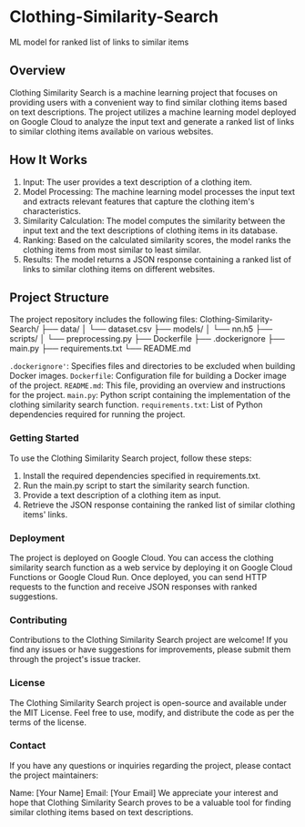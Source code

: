 # Clothing-Similarity-Search
ML model for  ranked list of links to similar items 
## Overview
Clothing Similarity Search is a machine learning project that focuses on providing users with a convenient way to find similar clothing items based on text descriptions. The project utilizes a machine learning model deployed on Google Cloud to analyze the input text and generate a ranked list of links to similar clothing items available on various websites.

## How It Works
1. Input: The user provides a text description of a clothing item.
2. Model Processing: The machine learning model processes the input text and extracts relevant features that capture the clothing item's characteristics.
3. Similarity Calculation: The model computes the similarity between the input text and the text descriptions of clothing items in its database.
4. Ranking: Based on the calculated similarity scores, the model ranks the clothing items from most similar to least similar.
5. Results: The model returns a JSON response containing a ranked list of links to similar clothing items on different websites.

## Project Structure
The project repository includes the following files:
Clothing-Similarity-Search/
├── data/
│   └── dataset.csv
├── models/
│   └── nn.h5
├── scripts/
│   └── preprocessing.py
├── Dockerfile
├── .dockerignore
├── main.py
├── requirements.txt
└── README.md


```.dockerignore'```: Specifies files and directories to be excluded when building Docker images.
```Dockerfile```: Configuration file for building a Docker image of the project.
```README.md```: This file, providing an overview and instructions for the project.
```main.py```: Python script containing the implementation of the clothing similarity search function.
```requirements.txt```: List of Python dependencies required for running the project.
### Getting Started
To use the Clothing Similarity Search project, follow these steps:

1. Install the required dependencies specified in requirements.txt.
2. Run the main.py script to start the similarity search function.
3. Provide a text description of a clothing item as input.
4. Retrieve the JSON response containing the ranked list of similar clothing items' links.
### Deployment
The project is deployed on Google Cloud. You can access the clothing similarity search function as a web service by deploying it on Google Cloud Functions or Google Cloud Run. Once deployed, you can send HTTP requests to the function and receive JSON responses with ranked suggestions.

### Contributing
Contributions to the Clothing Similarity Search project are welcome! If you find any issues or have suggestions for improvements, please submit them through the project's issue tracker.

### License
The Clothing Similarity Search project is open-source and available under the MIT License. Feel free to use, modify, and distribute the code as per the terms of the license.

### Contact
If you have any questions or inquiries regarding the project, please contact the project maintainers:

Name: [Your Name]
Email: [Your Email]
We appreciate your interest and hope that Clothing Similarity Search proves to be a valuable tool for finding similar clothing items based on text descriptions.
